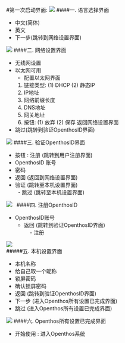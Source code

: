#第一次启动界面:
![](https://github.com/openthos/community-analysis/blob/master/pic/using-instractions-pic/language.jpg) 
####一. 语言选择界面
   - 中文(简体) 
   - 英文 
   - 下一步(跳转到网络设置界面)

![](https://github.com/openthos/community-analysis/blob/master/pic/using-instractions-pic/wangluoshezhi.jpg) 
####二. 网络设置界面
   - 无线网设置
   - 以太网可用
     - 配置以太网界面  
     1. 链接类型: (1) DHCP  (2) 静态IP  
     2. IP地址
     3. 网络前缀长度
     4. DNS地址
     5. 网关地址
     6. 按钮: (1) 放弃  (2) 保存  返回网络设置界面
   - 跳过(跳转到验证OpenthosID界面)

![](https://github.com/openthos/community-analysis/blob/master/pic/using-instractions-pic/yanzheng.jpg)
####三. 验证OpenthosID界面  
   - 按钮 : 注册 (跳转到用户注册界面)
   - OpenthosID 账号
   - 密码  
   - 返回 (返回到网络设置界面)  
   - 验证 (跳转至本机设置界面)  
   - 跳过 (跳转至本机设置界面)  

![](https://github.com/openthos/community-analysis/blob/master/pic/using-instractions-pic/zhuce.jpg)    
####四. 注册OpenthosID  
   - OpenthosID账号  
     - 返回 (跳转到验证OpenthosID界面)  
     - 注册  

![](https://github.com/openthos/community-analysis/blob/master/pic/using-instractions-pic/benjishezhi.jpg)  
#####五. 本机设置界面  
   - 本机名称  
   - 给自己取一个昵称  
   - 锁屏密码  
   - 确认锁屏密码  
   - 返回 (跳转到验证OpenthosID界面)  
   - 下一步 (进入Openthos所有设置已完成界面)
   - 跳过 (进入Openthos所有设置已完成界面)  

![](https://github.com/openthos/community-analysis/blob/master/pic/using-instractions-pic/start.jpg) 
####六. Openthos所有设置已完成界面
   - 开始使用 : 进入Openthos系统

